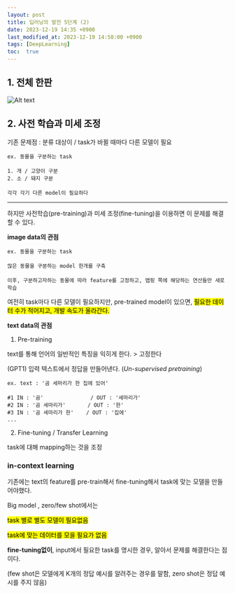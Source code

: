 ```yaml
---
layout: post
title: 딥러닝의 발전 5단계 (2)
date: 2023-12-19 14:35 +0900
last_modified_at: 2023-12-19 14:58:00 +0900
tags: [DeepLearning]
toc:  true
---
```


## 1. 전체 한판

![Alt text](\..\img\DL1-1.png)

## 2. 사전 학습과 미세 조정

기존 문제점 : 분류 대상이 / task가 바뀔 때마다 다른 모델이 필요

    ex. 동물을 구분하는 task

    1. 개 / 고양이 구분
    2. 소 / 돼지 구분

    각각 각기 다른 model이 필요하다

---

하지만 사전학습(pre-training)과 미세 조정(fine-tuning)을 이용하면 이 문제를 해결 할 수 있다.

**image data의 관점**

    ex. 동물을 구분하는 task

    많은 동물을 구분하는 model 한개를 구축

    이후, 구분하고자하는 동물에 따라 feature를 고정하고, 맵핑 쪽에 해당하는 연산들만 새로 학습

여전히 task마다 다른 모델이 필요하지만, pre-trained model이 있으면, <mark>필요한 데이터 수가 적어지고, 개발 속도가 올라간다.</mark>

**text data의 관점**

1. Pre-training

text를 통해 언어의 일반적인 특징을 익히게 한다. > 고정한다

(GPT1) 입력 텍스트에서 정답을 만들어낸다. (*Un-supervised pretraining*)

    ex. text : '곰 세마리가 한 집에 있어'

    #1 IN : '곰'               / OUT : '세마리가'
    #2 IN : '곰 세마리가'       / OUT : '한'
    #3 IN : '곰 세마리가 한'    / OUT : '집에'
    ...

2. Fine-tuning / Transfer Learning

task에 대해 mapping하는 것을 조정

### in-context learning

기존에는 text의 feature를 pre-train해서 fine-tuning해서 task에 맞는 모델을 만들어야했다.

Big model , zero/few shot에서는

<mark>task 별로 별도 모델이 필요없음</mark>

<mark>task에 맞는 데이터를 모을 필요가 없음</mark>

**fine-tuning없이**, input에서 필요한 task를 명시한 경우, 알아서 문제를 해결한다는 점이다.

(few shot은 모델에게 K개의 정답 예시를 알려주는 경우를 말함, zero shot은 정답 예시를 주지 않음)


